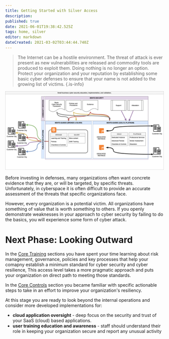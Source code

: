 ```yaml
---
title: Getting Started with Silver Access
description: 
published: true
date: 2021-06-01T19:38:42.525Z
tags: home, silver
editor: markdown
dateCreated: 2021-03-02T03:44:44.740Z
---
```



> The Internet can be a hostile environment. The threat of attack is ever present as new vulnerabilities are released and commodity tools are produced to exploit them. Doing nothing is no longer an option. Protect your organization and your reputation by establishing some basic cyber defenses to ensure that your name is not added to the growing list of victims.
{.is-info}

![bentosecurityprojectdiagram_v4.png](/public/bentosecurityprojectdiagram_v4.png)

Before investing in defenses, many organizations often want concrete evidence that they are, or will be targeted, by specific threats. Unfortunately, in cyberspace it is often difficult to provide an accurate assessment of the threats that specific organizations face.

However, every organization is a potential victim. All organizations have something of value that is worth something to others. If you openly demonstrate weaknesses in your approach to cyber security by failing to do the basics, you will experience some form of cyber attack.

# Next Phase: Looking Outward
In the [Core Training](/bronze-training) sections you have spent your time learning about risk management, governance, policies and key processes that help your comapny establish a minimum standard for cyber security and cyber resilience,  This access level takes a more pragmatic approach and puts your organization on direct path to meeting those standards. 

In the [Core Controls](/bronze-controls) section you became familiar with specific actionable steps to take in an effort to improve your organization's resiliency. 

At this stage you are ready to look beyond the internal operations and consider more developed implementations for:

- **cloud application oversight** - deep focus on the security and trust of your SaaS (cloud) based applications.  
- **user training education and awareness** - staff should understand their role in keeping your organization secure and report any unusual activity

